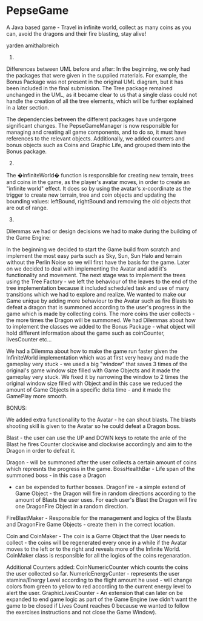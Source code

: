 # PepseGame
A Java based game - Travel in infinite world, collect as many coins as you can, avoid the dragons and their fire blasting, stay alive!

yarden
amithalbreich


1)
Differences between UML before and after:
In the beginning, we only had the packages that were given
in the supplied materials. For example, the Bonus Package
was not present in the original UML diagram, but it has
been included in the final submission. The Tree package
remained unchanged in the UML, as it became clear to us
that a single class could not handle the creation of all
the tree elements, which will be further explained in a
later section.

The dependencies between the different packages have
undergone significant changes. The PepseGameManager is
now responsible for managing and creating all game
components, and to do so, it must have references to the
relevant objects. Additionally, we added counters and bonus
objects such as Coins and Graphic Life, and grouped them
into the Bonus package.


2)
The �infiniteWorld� function is responsible for creating
new terrain, trees and coins in the game, as the player's
avatar moves, in order to create an "infinite world"
effect. It does so by using the avatar's x-coordinate as
the trigger to create new terrain, tree and coin objects
and updating the bounding values: leftBound, rightBound
and removing the old objects that are out of range.


3)
Dilemmas we had or design decisions we had to make during
the building of the Game Engine:

In the beginning we decided to start the Game build from
scratch and implement the most easy parts such as Sky, Sun,
Sun Halo and terrain
without the Perlin Noise so we will first have the basis
for the game. Later on we decided to deal with implementing
the Avatar and add it's
functionality and movement. The next stage was to implement
the trees using the Tree Factory - we left the behaviour of
the leaves to the end
of the tree implementation because it included scheduled
task and use of many transitions which we had to explore
and realize.
We wanted to make our Game unique by adding more behaviour
to the Avatar such as fire Blasts to defeat a dragon that
is summoned
according to the user's progress in the game which is made
by collecting coins. The more coins the user collects -
the more times the Dragon will be summoned.
We had Dilemmas about how to implement the classes we added
to the Bonus Package - what object will hold different
information about the
game such as coinCounter, livesCounter etc...

We had a Dilemma about how to make the game run faster given
the InfiniteWorld implementation which was at first very
heavy and made the
gameplay very stuck - we used a big "window" that saves 3
times of the original's game window size filled with Game
Objects
and it made the gameplay very stuck. We fixed it by
narrowing the window to 2 times the original window size
filled with Object and in this
case we reduced the amount of Game Objects in a specific
delta time - and it made the GamePlay more smooth.


BONUS:

We added extra functionallity to the Avatar - he can shout blasts.
The blasts shooting skill
is given to the Avatar so he could defeat a Dragon boss.

Blast - the user can use the UP and DOWN keys to rotate the
anle of the Blast he fires
Counter clockwise and  clockwise accordingly and aim to the
Dragon in order to defeat it.

Dragon - will be summoned after the user collects a certain amount
 of coins which represnts
the progress in the game.
BossHealthBar - Life span of the summoned boss - in this case a Dragon
- can be expended to
further bosses.
DragonFire - a simple extend of Game Object - the Dragon will fire in
random directions
according to the amount of Blasts the user uses. For each user's Blast
the Dragon will
fire one DragonFire Object in a random direction.


FireBlastMaker - Responsible for the management and logics of the Blasts
and DragonFire
Game Objects - create them in the correct location.

Coin and CoinMaker - The coin is a Game Object that the User needs to collect  -
the coins
will be regenerated every once in a while if the Avatar moves to the left
or to the right
and reveals more of the Infinite World.
CoinMaker class is responsible for all the logics of the coins regenaration.

Additional Counters added:
CoinNumericCounter which counts the coins the user collected so far.
NumericEnergyCunter - represents the user stamina/Energy Level according to
the flight
amount he used - will change colors from green to yellow to red according to the current
energy level to alert the user.
GraphicLivesCounter - An extension that can later on be expanded to end game
logic as part of
the Game Engine (we didn't want the game to be closed if Lives Count reaches 0 because
we wanted to follow the exercises instructions and not close the Game Window).
